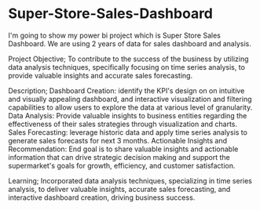 # Super-Store-Sales-Dashboard
 I'm going to show my power bi project which is Super Store Sales Dashboard. We are using 2 years of data for sales dashboard and analysis. 

Project Objective; To contribute to the success of the business by utilizing data analysis techniques, specifically focusing on time series analysis, to provide valuable insights and accurate sales forecasting.

Description; Dashboard Creation: identify the KPI's design on on intuitive and visually appealing dashboard, and interactive visualization and filtering capabilities to allow users to explore the data at various level of granularity. Data Analysis: Provide valuable insights to business entities regarding the effectiveness of their sales strategies through visualization and charts. Sales Forecasting: leverage historic data and apply time series analysis to generate sales forecasts for next 3 months. Actionable Insights and Recommendation: End goal is to share valuable insights and actionable information that can drive strategic decision making and support the supermarket's goals for growth, efficiency, and customer satisfaction.

Learning; Incorporated data analysis techniques, specializing in time series analysis, to deliver valuable insights, accurate sales forecasting, and interactive dashboard creation, driving business success.

